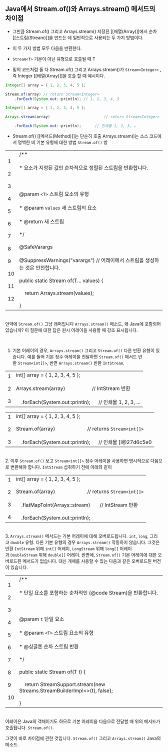 

## Java에서 Stream.of()와 Arrays.stream() 메서드의 차이점 

- 그만큼 Stream.of() 그리고 Arrays.stream() 지정된 [[배열(Array)]]에서 순차 [[스트림(Stream)]]을 만드는 데 일반적으로 사용되는 두 가지 방법이다.
- 이 두 가지 방법 모두 다음을 반환한다.
- `Stream<T>` 기본이 아닌 유형으로 호출될 때 T

- 밑의 코드처럼 둘 다 Stream.of() 그리고 Arrays.stream()가 `Stream<Integer>` , 즉 Integer [[배열(Array)]]을 호출 할 때 예시이다.

```java
Integer[] array = { 1, 2, 3, 4, 5 };

Stream.of(array) // return Stream<Integer>
	.forEach(System.out::println); // 1, 2, 3, 4, 5

Integer[] array = { 1, 2, 3, 4, 5 };

Arrays.stream(array)                        // return Stream<Integer>

    .forEach(System.out::println);      // 인쇄물 1, 2, 3, …
```

- Stream.of() [[메서드(Method)]]는 단순히 호출 Arrays.stream()는 소스 코드에서 명백한 비 기본 유형에 대한 방법 `Stream.of()` 방

|   |   |
|---|---|
|1<br><br>2<br><br>3<br><br>4<br><br>5<br><br>6<br><br>7<br><br>8<br><br>9<br><br>10<br><br>11<br><br>12|/**<br><br>* 요소가 지정된 값인 순차적으로 정렬된 스트림을 반환합니다.<br><br>*<br><br>* @param `<T>` 스트림 요소의 유형<br><br>* @param `values` 새 스트림의 요소<br><br>* @return 새 스트림<br><br>*/<br><br>@SafeVarargs<br><br>@SuppressWarnings("varargs") // 어레이에서 스트림을 생성하는 것은 안전합니다.<br><br>public static<T> Stream<T> of(T... values) {<br><br>    return Arrays.stream(values);<br><br>}|

   
만약에 `Stream.of()` 그냥 래퍼입니다 `Arrays.stream()` 메소드, 왜 Java에 포함되어 있습니까? 이 질문에 대한 답은 원시 어레이을 사용할 때 강조 표시됩니다.

   
1. 기본 어레이의 경우, `Arrays.stream()` 그리고 `Stream.of()` 다른 반환 유형이 있습니다. 예를 들어 기본 정수 어레이을 전달하면 `Stream.of()` 메서드 반환 `Stream<int[]>`, 반면 `Arrays.stream()` 반환 `IntStream`.

|   |   |
|---|---|
|1<br><br>2<br><br>3|int[] array = { 1, 2, 3, 4, 5 };<br><br>Arrays.stream(array)                    // IntStream 반환<br><br>    .forEach(System.out::println);      // 인쇄물 1, 2, 3, …|

|   |   |
|---|---|
|1<br><br>2<br><br>3|int[] array = { 1, 2, 3, 4, 5 };<br><br>Stream.of(array)                        // returns `Stream<int[]>`<br><br>    .forEach(System.out::println);      // 인쇄물 [I@27d6c5e0|

   
2. 이후 `Stream.of()` 보고 `Stream<int[]>` 정수 어레이을 사용하면 명시적으로 다음으로 변환해야 합니다. `IntStream` 섭취하기 전에 아래와 같이

|   |   |
|---|---|
|1<br><br>2<br><br>3<br><br>4|int[] array = { 1, 2, 3, 4, 5 };<br><br>Stream.of(array)                        // returns `Stream<int[]>`<br><br>    .flatMapToInt(Arrays::stream)       // IntStream 반환<br><br>    .forEach(System.out::println);|

   
3. `Arrays.stream()` 메서드는 기본 어레이에 대해 오버로드됩니다. `int`, `long`, 그리고 `double` 유형. 다른 기본 유형의 경우 `Arrays.stream()` 작동하지 않습니다. 그것은 반환 `IntStream` 위해 `int[]` 어레이, `LongStream` 위해 `long[]` 어레이과 `DoubleStream` 위해 `double[]` 어레이. 반면에, `Stream.of()` 기본 어레이에 대한 오버로드된 메서드가 없습니다. 대신 개체를 사용할 수 있는 다음과 같은 오버로드된 버전이 있습니다.

|   |   |
|---|---|
|1<br><br>2<br><br>3<br><br>4<br><br>5<br><br>6<br><br>7<br><br>8<br><br>9<br><br>10|/**<br><br>* 단일 요소를 포함하는 순차적인 {@code Stream}을 반환합니다.<br><br>*<br><br>* @param `t` 단일 요소<br><br>* @param `<T>` 스트림 요소의 유형<br><br>* @싱글톤 순차 스트림 반환<br><br>*/<br><br>public static<T> Stream<T> of(T t) {<br><br>    return StreamSupport.stream(new Streams.StreamBuilderImpl<>(t), false);<br><br>}|

   
어레이은 Java의 객체이기도 하므로 기본 어레이을 다음으로 전달할 때 위의 메서드가 호출됩니다. `Stream.of()`.

그것이 바로 차이점에 관한 것입니다. `Stream.of()` 그리고 `Arrays.stream()` Java의 메소드.